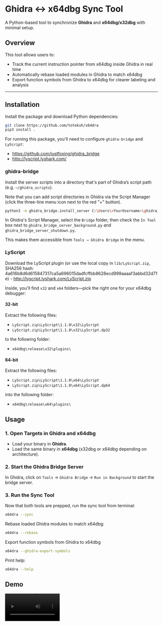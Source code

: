 ﻿# Ghidra ↔ x64dbg Sync Tool

A Python-based tool to synchronize **Ghidra** and **x64dbg/x32dbg** with minimal setup.

## Overview

This tool allows users to:
- Track the current instruction pointer from x64dbg inside Ghidra in real time
- Automatically rebase loaded modules in Ghidra to match x64dbg
- Export function symbols from Ghidra to x64dbg for clearer labeling and analysis

---

## Installation

Install the package and download Python dependencies:

```bash
git clone https://github.com/totekuh/x64dra
pip3 install .
```

For running this package, you'll need to configure `ghidra-bridge` and `LyScript`:

- https://github.com/justfoxing/ghidra_bridge
- http://lyscript.lyshark.com/

### ghidra-bridge

Install the server scripts into a directory that's part of Ghidra’s script path (e.g. `~/ghidra_scripts`). 

Note that you can add script directories in Ghidra via the Script Manager (click the three-line menu icon next to the red "+" button).

```bash
python3 -m ghidra_bridge.install_server C:\Users\<YourUsername>\ghidra_scripts
````

In Ghidra's Script Manager, select the `Bridge` folder, then check the `In Tool` box next to `ghidra_bridge_server_background.py` and `ghidra_bridge_server_shutdown.py`. 

This makes them accessible from `Tools → Ghidra Bridge` in the menu.

### LyScript

Download the LyScript plugin (or use the local copy in `lib/LyScript.zip`, SHA256 hash: 4a616b8d6d615847317ca5a696015dadfcffbb8628ecd999aaaaf3abbd32d71e) - http://lyscript.lyshark.com/LyScript.zip

Inside, you'll find `x32` and `x64` folders—pick the right one for your x64dbg debugger:

#### 32-bit

Extract the following files:
- `LyScript.zip\LyScript\1.1.0\x32\LyScript`
- `LyScript.zip\LyScript\1.1.0\x32\LyScript.dp32`

to the following folder:
- `x64dbg\release\x32\plugins\`

#### 64-bit

Extract the following files:
- `LyScript.zip\LyScript\1.1.0\x64\LyScript`
- `LyScript.zip\LyScript\1.1.0\x64\LyScript.dp64`

into the following folder:
- `x64dbg\release\x64\plugins\`

## Usage


### 1. Open Targets in Ghidra and x64dbg

- Load your binary in **Ghidra**.
- Load the same binary in **x64dbg** (x32dbg or x64dbg depending on architecture).

### 2. Start the Ghidra Bridge Server

In Ghidra, click on `Tools` -> `Ghidra Bridge` -> `Run in Background` to start the bridge server.

### 3. Run the Sync Tool

Now that both tools are prepped, run the sync tool from terminal:

```bash
x64dra --sync
```

Rebase loaded Ghidra modules to match x64dbg:

```bash
x64dra --rebase
```

Export function symbols from Ghidra to x64dbg

```bash
x64dra --ghidra-export-symbols
```

Print help:
```bash
x64dra --help
```

## Demo

<video src='https://github.com/totekuh/x64dra/raw/refs/heads/master/demo.mp4' width=180/>

